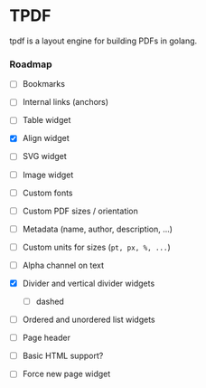 # TPDF

tpdf is a layout engine for building PDFs in golang.


### Roadmap

- [ ] Bookmarks
- [ ] Internal links (anchors)
- [ ] Table widget
- [x] Align widget
- [ ] SVG widget
- [ ] Image widget
- [ ] Custom fonts
- [ ] Custom PDF sizes / orientation
- [ ] Metadata (name, author, description, ...)
- [ ] Custom units for sizes (`pt, px, %, ...`)
- [ ] Alpha channel on text
- [x] Divider and vertical divider widgets
  - [ ] dashed
- [ ] Ordered and unordered list widgets
- [ ] Page header
- [ ] Basic HTML support?
- [ ] Force new page widget


